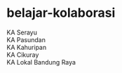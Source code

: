 # belajar-kolaborasi

KA Serayu<br>
KA Pasundan<br>
KA Kahuripan<br>
KA Cikuray<br>
KA Lokal Bandung Raya
